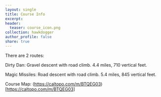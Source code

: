 ```yaml
---
layout: single
title: Course Info
excerpt: 
header:
  teaser: course_icon.png
collection: hawkdogger
author_profile: false
share: true
---
```


There are 2 routes: 

Dirty Dan: Gravel descent with road climb. 4.4 miles, 710 vertical feet. 

Magic Missiles: Road descent with road climb. 5.4 miles, 845 vertical feet. 

Course Map: (https://caltopo.com/m/BTQEG03)[https://caltopo.com/m/BTQEG03]


